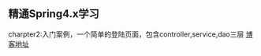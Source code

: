 ## 精通Spring4.x学习


charpter2:入门案例，一个简单的登陆页面，包含controller,service,dao三层
[博客地址](http://ruanwenjun.top/spring4.xcharpter2)

